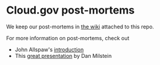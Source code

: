 # Cloud.gov post-mortems

We keep our post-mortems in [the wiki](https://github.com/18F/cloud-gov-postmortems/wiki) attached to this repo.

For more information on post-mortems, check out

* John Allspaw's [introduction](https://codeascraft.com/2012/05/22/blameless-postmortems/)
* This [great presentation](http://www.slideshare.net/danmil30/how-to-run-a-postmortem-with-humans-not-robots-velocity-2013) by Dan Milstein
